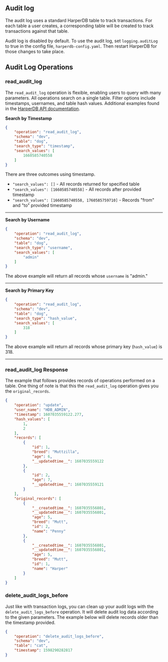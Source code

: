 ## Audit log

The audit log uses a standard HarperDB table to track transactions. For each table a user creates, a corresponding table will be created to track transactions against that table.

Audit log is disabled by default. To use the audit log, set `logging.auditLog` to true in the config file, `harperdb-config.yaml`. Then restart HarperDB for those changes to take place.

## Audit Log Operations

### read_audit_log

The `read_audit_log` operation is flexible, enabling users to query with many parameters. All operations search on a single table. Filter options include timestamps, usernames, and table hash values. Additional examples found in the [HarperDB API documentation](https://api.harperdb.io/).

**Search by Timestamp**

```json
{
    "operation": "read_audit_log",
    "schema": "dev",
    "table": "dog",
    "search_type": "timestamp",
    "search_values": [
        1660585740558
    ]
}
```

There are three outcomes using timestamp.
* `"search_values": []` - All records returned for specified table
* `"search_values": [1660585740558]` - All records after provided timestamp
* `"search_values": [1660585740558, 1760585759710]` - Records "from" and "to" provided timestamp

---

**Search by Username**

```json
{
    "operation": "read_audit_log",
    "schema": "dev",
    "table": "dog",
    "search_type": "username",
    "search_values": [
        "admin"
    ]
}
```

The above example will return all records whose `username` is "admin."

---

**Search by Primary Key**

```json
{
    "operation": "read_audit_log",
    "schema": "dev",
    "table": "dog",
    "search_type": "hash_value",
    "search_values": [
        318
    ]
}
```

The above example will return all records whose primary key (`hash_value`) is 318.
___

### read_audit_log Response

The example that follows provides records of operations performed on a table. One thing of note is that this the `read_audit_log` operation gives you the `original_records`.

```json
{
    "operation": "update",
    "user_name": "HDB_ADMIN",
    "timestamp": 1607035559122.277,
    "hash_values": [
        1,
        2
    ],
    "records": [
        {
            "id": 1,
            "breed": "Muttzilla",
            "age": 6,
            "__updatedtime__": 1607035559122
        },
        {
            "id": 2,
            "age": 7,
            "__updatedtime__": 1607035559121
        }
    ],
    "original_records": [
        {
            "__createdtime__": 1607035556801,
            "__updatedtime__": 1607035556801,
            "age": 5,
            "breed": "Mutt",
            "id": 2,
            "name": "Penny"
        },
        {
            "__createdtime__": 1607035556801,
            "__updatedtime__": 1607035556801,
            "age": 5,
            "breed": "Mutt",
            "id": 1,
            "name": "Harper"
        }
    ]
}
```
### delete_audit_logs_before

Just like with transaction logs, you can clean up your audit logs with the `delete_audit_logs_before` operation. It will delete audit log data according to the given parameters. The example below will delete records older than the timestamp provided.

```json
{
    "operation": "delete_audit_logs_before",
    "schema": "dev",
    "table": "cat",
    "timestamp": 1598290282817
}
```
